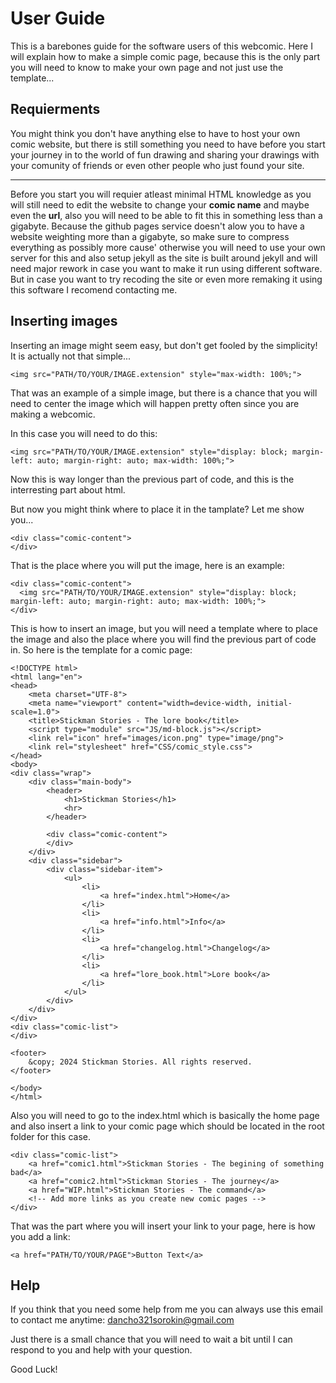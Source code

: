 # User Guide

This is a barebones guide for the software users of this webcomic. Here I will explain how to make a simple comic page, because this is the only part you will need to know to make your own page and not just use the template...

## Requierments

You might think you don't have anything else to have to host your own comic website, but there is still something you need to have before you start your journey in to the world of fun drawing and sharing your drawings with your comunity of friends or even other people who just found your site.

---

Before you start you will requier atleast minimal HTML knowledge as you will still need to edit the website to change your **comic name** and maybe even the **url**, also you will need to be able to fit this in something less than a gigabyte. Because the github pages service doesn't alow you to have a website weighting more than a gigabyte, so make sure to compress everything as possibly more cause' otherwise you will need to use your own server for this and also setup jekyll as the site is built around jekyll and will need major rework in case you want to make it run using different software. But in case you want to try recoding the site or even more remaking it using this software I recomend contacting me.

## Inserting images

Inserting an image might seem easy, but don't get fooled by the simplicity! It is actually not that simple...

`<img src="PATH/TO/YOUR/IMAGE.extension" style="max-width: 100%;">`

That was an example of a simple image, but there is a chance that you will need to center the image which will happen pretty often since you are making a webcomic.

In this case you will need to do this:

```
<img src="PATH/TO/YOUR/IMAGE.extension" style="display: block; margin-left: auto; margin-right: auto; max-width: 100%;">
```

Now this is way longer than the previous part of code, and this is the interresting part about html.

But now you might think where to place it in the tamplate? Let me show you...


```
<div class="comic-content">
</div>
```

That is the place where you will put the image, here is an example:

```
<div class="comic-content">
  <img src="PATH/TO/YOUR/IMAGE.extension" style="display: block; margin-left: auto; margin-right: auto; max-width: 100%;">
</div>
```

This is how to insert an image, but you will need a template where to place the image and also the place where you will find the previous part of code in. So here is the template for a comic page:

```
<!DOCTYPE html>
<html lang="en">
<head>
    <meta charset="UTF-8">
    <meta name="viewport" content="width=device-width, initial-scale=1.0">
    <title>Stickman Stories - The lore book</title>
    <script type="module" src="JS/md-block.js"></script>
    <link rel="icon" href="images/icon.png" type="image/png">
    <link rel="stylesheet" href="CSS/comic_style.css">
</head>
<body>
<div class="wrap">
    <div class="main-body">
        <header>
            <h1>Stickman Stories</h1>
            <hr>
        </header>

        <div class="comic-content">
        </div>
    </div>
    <div class="sidebar">
        <div class="sidebar-item">
            <ul>
                <li>
                    <a href="index.html">Home</a>
                </li>
                <li>
                    <a href="info.html">Info</a>
                </li>
                <li>
                    <a href="changelog.html">Changelog</a>
                </li>
                <li>
                    <a href="lore_book.html">Lore book</a>
                </li>
            </ul>
        </div>
    </div>
</div>
<div class="comic-list">
</div>

<footer>
    &copy; 2024 Stickman Stories. All rights reserved.
</footer>

</body>
</html>
```

Also you will need to go to the index.html which is basically the home page and also insert a link to your comic page which should be located in the root folder for this case.

```
<div class="comic-list">
    <a href="comic1.html">Stickman Stories - The begining of something bad</a>
    <a href="comic2.html">Stickman Stories - The journey</a>
    <a href="WIP.html">Stickman Stories - The command</a>
    <!-- Add more links as you create new comic pages -->
</div>
```

That was the part where you will insert your link to your page, here is how you add a link:

```
<a href="PATH/TO/YOUR/PAGE">Button Text</a>
```

## Help

If you think that you need some help from me you can always use this email to contact me anytime: <a href="https://mail.google.com/mail/u/0/?fs=1&tf=cm&source=mailto&to=dancho321sorokin@gmail.com" target="_blank">dancho321sorokin@gmail.com</a>

Just there is a small chance that you will need to wait a bit until I can respond to you and help with your question.

Good Luck!